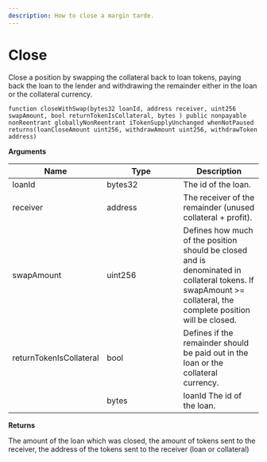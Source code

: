 ```yaml
---
description: How to close a margin tarde.
---
```


# Close

Close a position by swapping the collateral back to loan tokens, paying back the loan to the lender and withdrawing the remainder either in the loan or the collateral currency.&#x20;

```solidity
function closeWithSwap(bytes32 loanId, address receiver, uint256 swapAmount, bool returnTokenIsCollateral, bytes ) public nonpayable nonReentrant globallyNonReentrant iTokenSupplyUnchanged whenNotPaused 
returns(loanCloseAmount uint256, withdrawAmount uint256, withdrawToken address)
```

**Arguments**

<table><thead><tr><th width="160.33333333333334">Name</th><th width="138">Type</th><th>Description</th></tr></thead><tbody><tr><td>loanId</td><td>bytes32</td><td>The id of the loan.</td></tr><tr><td>receiver</td><td>address</td><td>The receiver of the remainder (unused collateral + profit).</td></tr><tr><td>swapAmount</td><td>uint256</td><td>Defines how much of the position should be closed and is denominated in collateral tokens. If swapAmount >= collateral, the complete position will be closed. </td></tr><tr><td>returnTokenIsCollateral</td><td>bool</td><td>Defines if the remainder should be paid out in the loan or the collateral currency. </td></tr><tr><td></td><td>bytes</td><td>loanId The id of the loan.</td></tr></tbody></table>

**Returns**

The amount of the loan which was closed, the amount of tokens sent to the receiver, the address of the tokens sent to the receiver (loan or collateral)
